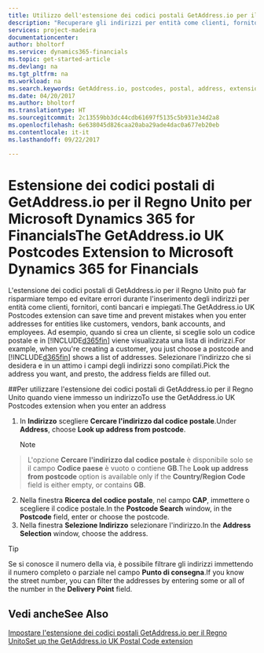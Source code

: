 ```yaml
---
title: Utilizzo dell'estensione dei codici postali GetAddress.io per il Regno Unito | Documenti Microsoft
description: "Recuperare gli indirizzi per entità come clienti, fornitori, dipendenti e banche nel Regno Unito dal servizio GetAddress.io."
services: project-madeira
documentationcenter: 
author: bholtorf
ms.service: dynamics365-financials
ms.topic: get-started-article
ms.devlang: na
ms.tgt_pltfrm: na
ms.workload: na
ms.search.keywords: GetAddress.io, postcodes, postal, address, extension
ms.date: 04/20/2017
ms.author: bholtorf
ms.translationtype: HT
ms.sourcegitcommit: 2c13559bb3dc44cdb61697f5135c5b931e34d2a8
ms.openlocfilehash: 6e638045d826caa20aba29ade4dac0a677eb20eb
ms.contentlocale: it-it
ms.lasthandoff: 09/22/2017

---
```


# <a name="the-getaddressio-uk-postcodes-extension-to-microsoft-dynamics-365-for-financials"></a><span data-ttu-id="53bdc-103">Estensione dei codici postali di GetAddress.io per il Regno Unito per Microsoft Dynamics 365 for Financials</span><span class="sxs-lookup"><span data-stu-id="53bdc-103">The GetAddress.io UK Postcodes Extension to Microsoft Dynamics 365 for Financials</span></span>
<span data-ttu-id="53bdc-104">L'estensione dei codici postali di GetAddress.io per il Regno Unito può far risparmiare tempo ed evitare errori durante l'inserimento degli indirizzi per entità come clienti, fornitori, conti bancari e impiegati.</span><span class="sxs-lookup"><span data-stu-id="53bdc-104">The GetAddress.io UK Postcodes extension can save time and prevent mistakes when you enter addresses for entities like customers, vendors, bank accounts, and employees.</span></span> <span data-ttu-id="53bdc-105">Ad esempio, quando si crea un cliente, si sceglie solo un codice postale e in [!INCLUDE[d365fin](includes/d365fin_md.md)] viene visualizzata una lista di indirizzi.</span><span class="sxs-lookup"><span data-stu-id="53bdc-105">For example, when you're creating a customer, you just choose a postcode and [!INCLUDE[d365fin](includes/d365fin_md.md)] shows a list of addresses.</span></span> <span data-ttu-id="53bdc-106">Selezionare l'indirizzo che si desidera e in un attimo i campi degli indirizzi sono compilati.</span><span class="sxs-lookup"><span data-stu-id="53bdc-106">Pick the address you want, and presto, the address fields are filled out.</span></span>  

##<a name="to-use-the-getaddressio-uk-postcodes-extension-when-you-enter-an-address"></a><span data-ttu-id="53bdc-107">Per utilizzare l'estensione dei codici postali di GetAddress.io per il Regno Unito quando viene immesso un indirizzo</span><span class="sxs-lookup"><span data-stu-id="53bdc-107">To use the GetAddress.io UK Postcodes extension when you enter an address</span></span>
1. <span data-ttu-id="53bdc-108">In **Indirizzo** scegliere **Cercare l'indirizzo dal codice postale**.</span><span class="sxs-lookup"><span data-stu-id="53bdc-108">Under **Address**, choose **Look up address from postcode**.</span></span>  

    > [!NOTE]  
>   <span data-ttu-id="53bdc-109">L'opzione **Cercare l'indirizzo dal codice postale** è disponibile solo se il campo **Codice paese** è vuoto o contiene **GB**.</span><span class="sxs-lookup"><span data-stu-id="53bdc-109">The **Look up address from postcode** option is available only if the **Country/Region Code** field is either empty, or contains **GB**.</span></span>
2. <span data-ttu-id="53bdc-110">Nella finestra **Ricerca del codice postale**, nel campo **CAP**, immettere o scegliere il codice postale.</span><span class="sxs-lookup"><span data-stu-id="53bdc-110">In the **Postcode Search** window, in the **Postcode** field, enter or choose the postcode.</span></span>  
3. <span data-ttu-id="53bdc-111">Nella finestra **Selezione Indirizzo** selezionare l'indirizzo.</span><span class="sxs-lookup"><span data-stu-id="53bdc-111">In the **Address Selection** window, choose the address.</span></span>  

> [!TIP]  
>   <span data-ttu-id="53bdc-112">Se si conosce il numero della via, è possibile filtrare gli indirizzi immettendo il numero completo o parziale nel campo **Punto di consegna**.</span><span class="sxs-lookup"><span data-stu-id="53bdc-112">If you know the street number, you can filter the addresses by entering some or all of the number in the **Delivery Point** field.</span></span>


## <a name="see-also"></a><span data-ttu-id="53bdc-113">Vedi anche</span><span class="sxs-lookup"><span data-stu-id="53bdc-113">See Also</span></span>
[<span data-ttu-id="53bdc-114">Impostare l'estensione dei codici postali GetAddress.io per il Regno Unito</span><span class="sxs-lookup"><span data-stu-id="53bdc-114">Set up the GetAddress.io UK Postal Code extension</span></span>](LocalFunctionality/UnitedKingdom/uk-setup-postal-code-service.md)


